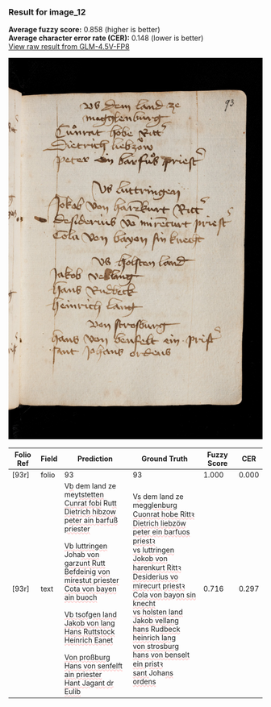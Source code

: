 ### Result for image_12
**Average fuzzy score:** 0.858 (higher is better)<br>**Average character error rate (CER):** 0.148 (lower is better)<br>[View raw result from GLM-4.5V-FP8](https://github.com/RISE-UNIBAS/humanities_data_benchmark/blob/main/results/2025-10-24/T0299/request_T0299_image_12.json)

<img src="https://github.com/RISE-UNIBAS/humanities_data_benchmark/blob/main/benchmarks/medieval_manuscripts/images/image_12.jpg?raw=true" alt="image_12" width="800px">

<style>
.diff { text-decoration: underline; text-decoration-color: #ffcccc; text-decoration-style: wavy; }
</style>

| Folio Ref | Field | Prediction | Ground Truth | Fuzzy Score | CER |
|-----------|-------|------------|--------------|-------------|-----|
| [93r] | folio | 93 | 93 | 1.000 | 0.000 |
| [93r] | text | V<span class="diff">b</span> dem land ze<br>mey<span class="diff">tstetten<br>Cunrat fobi</span> Ru<span class="diff">tt<br>Dietrich hibzow<br></span>p<span class="diff">eter ain barfuß priester<br><br>Vb luttringen<br></span>Joha<span class="diff">b von garzunt Rutt<br>Befdeinig von mirestut priester<br>Cota von bayen ain buoch<br><br>Vb tsofgen land<br>Jakob von lang<br>Hans Ruttstock<br>Heinrich Eanet<br><br>Von proßburg<br>Hans von senfelft ain priester<br>Hant Jagant dr Eulib</span> | V<span class="diff">s</span> dem land ze<br><span class="diff"> </span>me<span class="diff">gglenburg<br> Cuonrat hobe Rittꝛ<br> Dietrich liebzöw<br> peter ein barfuos priestꝛ<br> vs luttringen<br> Jokob von harenkurt Rittꝛ<br> Desiderius vo mirecurt priestꝛ<br> Cola von ba</span>y<span class="diff">on sin knecht<br> vs holsten land<br> Jakob vellang<br> hans</span> Ru<span class="diff">dbeck<br> heinrich lang<br> von strosburg<br> hans von benselt ein </span>p<span class="diff">ristꝛ<br> sant </span>Joha<span class="diff">ns ordens</span> | 0.716 | 0.297 |
